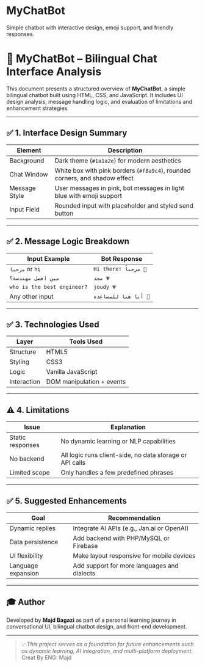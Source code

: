 # MyChatBot
Simple chatbot with interactive design, emoji support, and friendly responses.
# 🤖 MyChatBot – Bilingual Chat Interface Analysis

This document presents a structured overview of **MyChatBot**, a simple bilingual chatbot built using HTML, CSS, and JavaScript. It includes UI design analysis, message handling logic, and evaluation of limitations and enhancement strategies.

---

## ✅ 1. Interface Design Summary

| Element        | Description                                                                 |
|----------------|-----------------------------------------------------------------------------|
| Background     | Dark theme (`#1a1a2e`) for modern aesthetics                                |
| Chat Window    | White box with pink borders (`#f8a9c4`), rounded corners, and shadow effect |
| Message Style  | User messages in pink, bot messages in light blue with emoji support        |
| Input Field    | Rounded input with placeholder and styled send button                       |

---

## ✅ 2. Message Logic Breakdown

| Input Example                  | Bot Response                         |
|-------------------------------|--------------------------------------|
| `مرحبا` or `hi`               | `Hi there! مرحباً 👋`                |
| `مين افضل مهندسة؟`           | `مجد 💗`                              |
| `who is the best engineer?`   | `joudy 💗`                            |
| Any other input               | `أنا هنا للمساعدة 💬`                |

---

## ✅ 3. Technologies Used

| Layer         | Tools Used                |
|---------------|---------------------------|
| Structure     | HTML5                     |
| Styling       | CSS3                      |
| Logic         | Vanilla JavaScript        |
| Interaction   | DOM manipulation + events |

---

## ⚠️ 4. Limitations

| Issue              | Explanation                                               |
|--------------------|-----------------------------------------------------------|
| Static responses   | No dynamic learning or NLP capabilities                   |
| No backend         | All logic runs client-side, no data storage or API calls  |
| Limited scope      | Only handles a few predefined phrases                     |

---

## ✅ 5. Suggested Enhancements

| Goal                  | Recommendation                                         |
|-----------------------|--------------------------------------------------------|
| Dynamic replies       | Integrate AI APIs (e.g., Jan.ai or OpenAI)             |
| Data persistence      | Add backend with PHP/MySQL or Firebase                 |
| UI flexibility        | Make layout responsive for mobile devices              |
| Language expansion    | Add support for more languages and dialects            |

---

## 🎓 Author

Developed by **Majd Bagazi** as part of a personal learning journey in conversational UI, bilingual chatbot design, and front-end development.

---

> 💡 *This project serves as a foundation for future enhancements such as dynamic learning, AI integration, and multi-platform deployment.*
Creat By ENG: Majd

